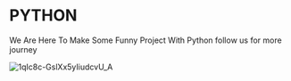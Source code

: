 <h1>PYTHON</h1>
We Are Here To Make Some Funny Project With Python follow us for more journey 

![1qIc8c-GslXx5yIiudcvU_A](https://github.com/user-attachments/assets/4c056ac1-1198-4e42-8593-0a82095c0b3e)
